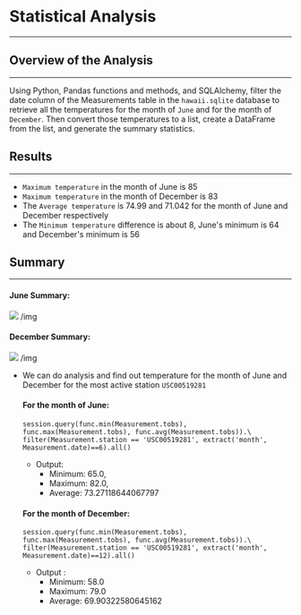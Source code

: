 # Statistical Analysis
---
## Overview of the Analysis
---
Using Python, Pandas functions and methods, and SQLAlchemy, filter the date column of the Measurements table in the `hawaii.sqlite` database to retrieve all the temperatures for the month of `June` and for the month of `December`. Then convert those temperatures to a list, create a DataFrame from the list, and generate the summary statistics.

## Results
---
- `Maximum temperature` in the month of June is 85
- `Maximum temperature` in the month of December is 83 
- The `Average temperature` is 74.99 and 71.042 for the month of June and December respectively 
- The `Minimum temperature` difference is about 8, June's minimum is 64 and December's minimum is 56

## Summary
---
#### June Summary:

<img src= "surfs_up/june.png"> /img

#### December Summary:

<img src= "surfs_up/dec.png"> /img

- We can do analysis and find out temperature for the month of June and December for the most active station `USC00519281`

   #### For the month of June:

   `session.query(func.min(Measurement.tobs), func.max(Measurement.tobs), func.avg(Measurement.tobs)).\
filter(Measurement.station == 'USC00519281', extract('month', Measurement.date)==6).all()`

    - Output:
        - Minimum: 65.0, 
        - Maximum: 82.0, 
        - Average: 73.27118644067797
  
   #### For the month of December:
    `session.query(func.min(Measurement.tobs), func.max(Measurement.tobs), func.avg(Measurement.tobs)).\
filter(Measurement.station == 'USC00519281', extract('month', Measurement.date)==12).all()`

    - Output :
      - Minimum: 58.0
      - Maximum: 79.0
      - Average: 69.90322580645162
